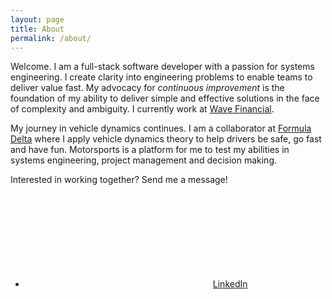 ```yaml
---
layout: page
title: About
permalink: /about/
---
```


Welcome. I am a full-stack software developer with a passion for systems
engineering. I create clarity into engineering problems to enable teams to
deliver value fast. My advocacy for _continuous improvement_ is the
foundation of my ability to deliver simple and effective solutions in the
face of complexity and ambiguity. I currently work at [Wave
Financial](https://www.waveapps.com/).

My journey in vehicle dynamics continues. I am a collaborator at [Formula
Delta](https://formuladelta.ca) where I apply vehicle dynamics theory to help
drivers be safe, go fast and have fun. Motorsports is a platform for me to
test my abilities in systems engineering, project management and decision
making.

Interested in working together? Send me a message!

* <a href="https://www.linkedin.com/in/ktse/"><svg class="svg-icon"><use
xlink:href="/assets/minima-social-icons.svg#linkedin"></use></svg><span
class="username">LinkedIn</span>
